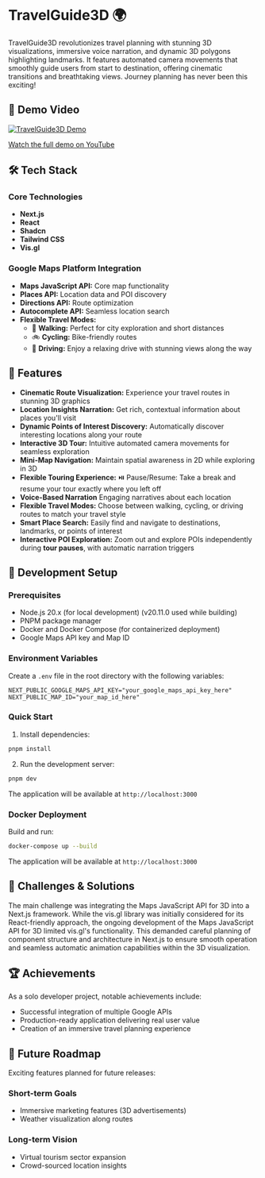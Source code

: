 # TravelGuide3D 🌍

TravelGuide3D revolutionizes travel planning with stunning 3D visualizations, immersive voice narration, and dynamic 3D polygons highlighting landmarks. It features automated camera movements that smoothly guide users from start to destination, offering cinematic transitions and breathtaking views. Journey planning has never been this exciting!

## 🎥 Demo Video

[![TravelGuide3D Demo](https://img.youtube.com/vi/Vv0zSx3vOeM/maxresdefault.jpg)](https://www.youtube.com/watch?v=Vv0zSx3vOeM&t=3s)

[Watch the full demo on YouTube](https://www.youtube.com/watch?v=YOUR_VIDEO_ID)

## 🛠️ Tech Stack

### Core Technologies

- **Next.js**
- **React**
- **Shadcn**
- **Tailwind CSS**
- **Vis.gl**

### Google Maps Platform Integration

- **Maps JavaScript API:** Core map functionality
- **Places API:** Location data and POI discovery
- **Directions API:** Route optimization
- **Autocomplete API:** Seamless location search
- **Flexible Travel Modes:**
  - 🚶 **Walking:** Perfect for city exploration and short distances
  - 🚲 **Cycling:** Bike-friendly routes
  - 🚗 **Driving:** Enjoy a relaxing drive with stunning views along the way

## 🚀 Features

- **Cinematic Route Visualization:** Experience your travel routes in stunning 3D graphics
- **Location Insights Narration:** Get rich, contextual information about places you'll visit
- **Dynamic Points of Interest Discovery:** Automatically discover interesting locations along your route
- **Interactive 3D Tour:** Intuitive automated camera movements for seamless exploration
- **Mini-Map Navigation:** Maintain spatial awareness in 2D while exploring in 3D
- **Flexible Touring Experience:** ⏯️ Pause/Resume: Take a break and resume your tour exactly where you left off
- **Voice-Based Narration** Engaging narratives about each location
- **Flexible Travel Modes:** Choose between walking, cycling, or driving routes to match your travel style
- **Smart Place Search:** Easily find and navigate to destinations, landmarks, or points of interest
- **Interactive POI Exploration:** Zoom out and explore POIs independently during **tour pauses**, with automatic narration triggers

## 🚧 Development Setup

### Prerequisites

- Node.js 20.x (for local development) (v20.11.0 used while building)
- PNPM package manager
- Docker and Docker Compose (for containerized deployment)
- Google Maps API key and Map ID

### Environment Variables

Create a `.env` file in the root directory with the following variables:

```env
NEXT_PUBLIC_GOOGLE_MAPS_API_KEY="your_google_maps_api_key_here"
NEXT_PUBLIC_MAP_ID="your_map_id_here"
```

### Quick Start

1. Install dependencies:

```bash
pnpm install
```

2. Run the development server:

```bash
pnpm dev
```

The application will be available at `http://localhost:3000`

### Docker Deployment

Build and run:

```bash
docker-compose up --build
```

The application will be available at `http://localhost:3000`

## 💪 Challenges & Solutions

The main challenge was integrating the Maps JavaScript API for 3D into a Next.js framework. While the vis.gl library was initially considered for its React-friendly approach, the ongoing development of the Maps JavaScript API for 3D limited vis.gl's functionality. This demanded careful planning of component structure and architecture in Next.js to ensure smooth operation and seamless automatic animation capabilities within the 3D visualization.

## 🏆 Achievements

As a solo developer project, notable achievements include:

- Successful integration of multiple Google APIs
- Production-ready application delivering real user value
- Creation of an immersive travel planning experience

## 🔮 Future Roadmap

Exciting features planned for future releases:

### Short-term Goals

- Immersive marketing features (3D advertisements)
- Weather visualization along routes

### Long-term Vision

- Virtual tourism sector expansion
- Crowd-sourced location insights
